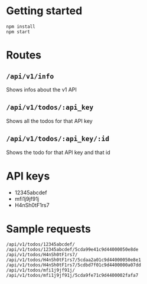 # Getting started
```shell
npm install
npm start
```

# Routes
## `/api/v1/info`
Shows infos about the v1 API 

## `/api/v1/todos/:api_key`
Shows all the todos for that API key

## `/api/v1/todos/:api_key/:id`
Shows the todo for that API key and that id

# API keys
+ 12345abcdef
+ mfi1j9jf91j
+ H4nSh0tF1rs7

# Sample requests
`/api/v1/todos/12345abcdef/`
`/api/v1/todos/12345abcdef/5cda99e41c9d44000050e8de`
`/api/v1/todos/H4nSh0tF1rs7/`
`/api/v1/todos/H4nSh0tF1rs7/5cdaa2a01c9d44000050e8e1`
`/api/v1/todos/H4nSh0tF1rs7/5cdbd7f01c9d4400000a07dd`
`/api/v1/todos/mfi1j9jf91j/`
`/api/v1/todos/mfi1j9jf91j/5cda9fe71c9d4400002fafa7`